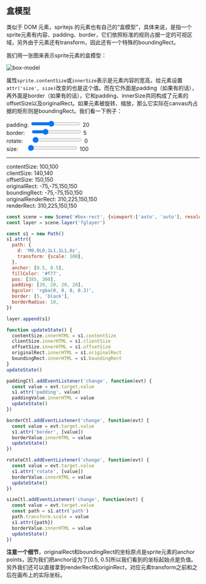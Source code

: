## 盒模型

类似于 DOM 元素，spritejs 的元素也有自己的“盒模型”，具体来说，是指一个sprite元素有内容、padding、border，它们依照标准的规则占据一定的可视区域，另外由于元素还有transform，因此还有一个特殊的boundingRect。

我们用一张图来表示sprite元素的盒模型：

![box-model](https://p0.ssl.qhimg.com/t0180860d6757b2b1e7.png)

属性`sprite.contentSize`或`innerSize`表示是元素内容的宽高，给元素设置`attr('size', size)`改变的也是这个值。而在它外面是padding（如果有的话），再外面是border（如果有的话），它和padding、innerSize共同构成了元素的offsetSize以及originalRect。如果元素被旋转、缩放，那么它实际在canvas内占据的矩形则是boundingRect。我们看一下例子：


<div id="box-rect-demo">
  <div id="box-rect" class="sprite-container"></div>
  <div id="box-setting">
    <div>
      padding: <input id="paddingCtl" type="range" min="0" max="50" value="20"></input>
      <span id="paddingValue">20</span>
    </div>
    <div>
      border: &nbsp;&nbsp;&nbsp;<input id="borderCtl" type="range" min="0" max="20" value="5"></input>
      <span id="borderValue">5</span>
    </div>
    <div>
      rotate: &nbsp;&nbsp;&nbsp;&nbsp;&nbsp;<input id="rotateCtl" type="range" min="0" max="180" value="0"></input>
      <span id="rotateValue">0</span>
    </div>
    <div>
      size: &nbsp;&nbsp;&nbsp;&nbsp;&nbsp;<input id="sizeCtl" type="range" min="100" max="200" value="100"></input>
      <span id="sizeValue">100</span>
    </div>
    <hr/>
    <div>
      contentSize: <span  id="contentSize">100,100</span>
    </div>
    <div>
      clientSize:  <span id="clientSize">140,140</span>
    </div>
    <div>
      offsetSize: <span id="offsetSize">150,150</span>
    </div>
    <div>
      originalRect:  <span id="originalRect">-75,-75,150,150</span>
    </div>
    <div>
      boundingRect: <span  id="boundingRect">-75,-75,150,150</span>
    </div>
    <div>
      originalRenderRect: <span  id="originalRenderRect">310,225,150,150</span>
    </div>
    <div>
      renderRect: <span  id="renderRect">310,225,150,150</span>
    </div>
  </div>
</div>

```js
const scene = new Scene('#box-rect', {viewport:['auto', 'auto'], resolution: [770, 600]})
const layer = scene.layer('fglayer')

const s1 = new Path()
s1.attr({
  path: {
    d: 'M0,0L0,1L1,1L1,0z',
    transform: {scale: 100},
  },
  anchor: [0.5, 0.5],
  fillColor: '#f77',
  pos: [385, 300],
  padding: [20, 20, 20, 20],
  bgcolor: 'rgba(0, 0, 0, 0.3)',
  border: [5, 'black'],
  borderRadius: 10,
})

layer.append(s1)

function updateState() {
  contentSize.innerHTML = s1.contentSize
  clientSize.innerHTML = s1.clientSize
  offsetSize.innerHTML = s1.offsetSize
  originalRect.innerHTML = s1.originalRect
  boundingRect.innerHTML = s1.boundingRect
}
updateState()

paddingCtl.addEventListener('change', function(evt) {
  const value = evt.target.value
  s1.attr('padding', value)
  paddingValue.innerHTML = value
  updateState()
})

borderCtl.addEventListener('change', function(evt) {
  const value = evt.target.value
  s1.attr('border', [value])
  borderValue.innerHTML = value
  updateState()
})

rotateCtl.addEventListener('change', function(evt) {
  const value = evt.target.value
  s1.attr('rotate', [value])
  borderValue.innerHTML = value
  updateState()
})

sizeCtl.addEventListener('change', function(evt) {
  const value = evt.target.value
  const path = s1.attr('path')
  path.transform.scale = value
  s1.attr({path})
  borderValue.innerHTML = value
  updateState()
})

```

**注意一个细节**，originalRect和boundingRect的坐标原点是sprite元素的anchor points，因为我们把anchor设为了[0.5, 0.5]所以我们看到的坐标起始点是负值。另外我们还可以直接拿到renderRect和originRect，对应元素transform之前和之后在画布上的实际坐标。


<script>
const {Scene, Layer, Sprite, Label, Path, Group} = spritejs
;(function(){
  const scene = new Scene('#box-rect', {viewport:['auto', 'auto'], resolution: [770, 600]})
  const layer = scene.layer('fglayer')

  const s1 = new Path()
  s1.attr({
    path: {
      d: 'M0,0L0,1L1,1L1,0z',
      transform: {scale: 100},
    },
    anchor: [0.5, 0.5],
    fillColor: '#f77',
    pos: [385, 300],
    padding: [20, 20, 20, 20],
    bgcolor: 'rgba(0, 0, 0, 0.3)',
    border: [5, 'black'],
    borderRadius: 10,
  })

  layer.append(s1)

  function updateState() {
    contentSize.innerHTML = s1.contentSize
    clientSize.innerHTML = s1.clientSize
    offsetSize.innerHTML = s1.offsetSize
    originalRect.innerHTML = s1.originalRect
    boundingRect.innerHTML = s1.boundingRect
    originalRenderRect.innerHTML = s1.originalRenderRect
    renderRect.innerHTML = s1.renderRect
  }
  updateState()

  paddingCtl.addEventListener('change', function(evt) {
    const value = evt.target.value
    s1.attr('padding', value)
    paddingValue.innerHTML = value
    updateState()
  })

  borderCtl.addEventListener('change', function(evt) {
    const value = evt.target.value
    s1.attr('border', [value])
    borderValue.innerHTML = value
    updateState()
  })

  rotateCtl.addEventListener('change', function(evt) {
    const value = evt.target.value
    s1.attr('rotate', [value])
    borderValue.innerHTML = value
    updateState()
  })

  sizeCtl.addEventListener('change', function(evt) {
    const value = evt.target.value
    const path = s1.attr('path')
    path.transform.scale = value
    s1.attr({path})
    borderValue.innerHTML = value
    updateState()
  })
}())
</script>
